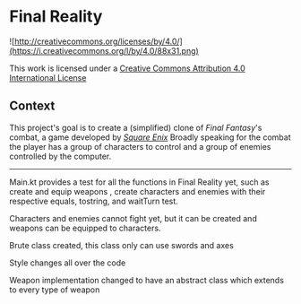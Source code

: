 Final Reality
=============

![http://creativecommons.org/licenses/by/4.0/](https://i.creativecommons.org/l/by/4.0/88x31.png)

This work is licensed under a
[Creative Commons Attribution 4.0 International License](http://creativecommons.org/licenses/by/4.0/)

Context
-------

This project's goal is to create a (simplified) clone of _Final Fantasy_'s combat, a game developed
by [_Square Enix_](https://www.square-enix.com)
Broadly speaking for the combat the player has a group of characters to control and a group of
enemies controlled by the computer.

---

Main.kt provides a test for all the functions in Final Reality yet, such as create and equip weapons
, create characters and enemies with their respective equals, tostring, and waitTurn test.

Characters and enemies cannot fight yet, but it can be created and weapons can be equipped to 
characters.

Brute class created, this class only can use swords and axes

Style changes all over the code

Weapon implementation changed to have an abstract class which extends to every type of weapon
